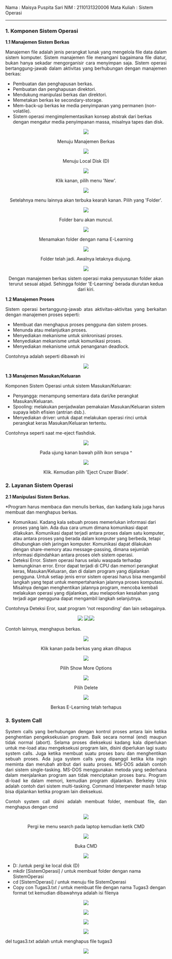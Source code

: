 Nama : Maisya Puspita Sari
NIM : 2110131320006
Mata Kuliah : Sistem Operasi

____

### 1. Komponen Sistem Operasi

**1.1 Manajemen Sistem Berkas**
<p align = "justify"> Manajemen file adalah jenis perangkat lunak yang mengelola file data dalam sistem komputer. Sistem manajemen file menangani bagaimana file diatur, bukan hanya sekadar mengorganisir cara menyimpan saja. Sistem operasi bertanggung-jawab dalam aktivitas yang berhubungan dengan manajemen berkas: 
  
* Pembuatan dan penghapusan berkas. 
* Pembuatan dan penghapusan direktori. 
* Mendukung manipulasi berkas dan direktori. 
* Memetakan berkas ke secondary-storage. 
* Mem-back-up berkas ke media penyimpanan yang permanen (non-volatile).
* Sistem operasi mengimplementasikan konsep abstrak dari berkas dengan mengatur media penyimpanan massa, misalnya tapes dan disk. 
 </p>


<p align = "center"> <img src = "mberkas_menu.png"></p>
<p align = "center"> Menuju Manajemen Berkas </p>


<p align = "center"> <img src = "mberkas_menu2.png"></p>
<p align = "center"> Menuju Local Disk (D) </p>

<p align = "center"> <img src = "mberkas_menu3.png"></p>
<p align = "center"> Klik kanan, pilih menu 'New'. </p>

<p align = "center"><img src = "mberkas_menu4.png"></p>
<p align = "center"> Setelahnya menu lainnya akan terbuka kearah kanan. Pilih yang 'Folder'.</p>

<p align = "center"><img src = "mberkas_menu5.png"></p>
<p align = "center">Folder baru akan muncul. </p>

<p align = "center"><img src = "mberkas_menu6.png"></p>
<p align = "center"> Menamakan folder dengan nama E-Learning</p>

<p align = "center"><img src = "mberkas_menu7.png"></p>
<p align = "center">Folder telah jadi. Awalnya letaknya diujung.</p>
<p align = "center"><img src = "mberkas_menu9.png"></p>
<p align = "center"> Dengan manajemen berkas sistem operasi maka penyusunan folder akan terurut sesuai abjad. Sehingga folder 'E-Learning' berada diurutan kedua dari kiri.</p>


**1.2 Manajemen Proses**
<p align = "justify"> Sistem operasi bertanggung-jawab atas aktivitas-aktivitas yang berkaitan dengan manajemen proses seperti: 

* Membuat dan menghapus proses pengguna dan sistem proses. 
* Menunda atau melanjutkan proses. 
* Menyediakan mekanisme untuk sinkronisasi proses. 
* Menyediakan mekanisme untuk komunikasi proses. 
* Menyediakan mekanisme untuk penanganan deadlock. 

Contohnya adalah seperti dibawah ini</p>
<p align = "center"><img src = "mkomunikasi (1).png"></p>



**1.3 Manajemen Masukan/Keluaran**
<p align = "justify"> Komponen Sistem Operasi untuk sistem Masukan/Keluaran: 

* Penyangga: menampung sementara data dari/ke perangkat Masukan/Keluaran. 
* Spooling: melakukan penjadwalan pemakaian Masukan/Keluaran sistem supaya lebih efisien (antrian dsb.). 
* Menyediakan driver: untuk dapat melakukan operasi rinci untuk perangkat keras  Masukan/Keluaran tertentu. 

Contohnya seperti saat me-eject flashdisk.
<p align = "center"> <img src = "mk_1.png"></p>
<p align = "center"> Pada ujung kanan bawah pilih ikon serupa ^</p>

<p align = "center"> <img src = "mk_2.png"></p>
<p align = "center"> Klik. Kemudian pilih 'Eject Cruzer Blade'.</p>


### 2. Layanan Sistem Operasi
**2.1 Manipulasi Sistem Berkas.** 
<p align = "justify">

*Program harus membaca dan menulis berkas, dan kadang kala juga harus membuat dan menghapus berkas. 
* Komunikasi. Kadang kala sebuah proses memerlukan informasi dari proses yang lain. Ada dua cara umum dimana komunikasi dapat dilakukan. Komunikasi dapat terjadi antara proses dalam satu komputer, atau antara proses yang berada dalam komputer yang berbeda, tetapi dihubungkan oleh jaringan komputer. Komunikasi dapat dilakukan dengan share-memory atau message-passing, dimana sejumlah informasi dipindahkan antara proses oleh sistem operasi. 
* Deteksi Error. Sistem operasi harus selalu waspada terhadap kemungkinan error. Error dapat terjadi di CPU dan memori perangkat keras, Masukan/Keluaran, dan di dalam program yang dijalankan pengguna. Untuk setiap jenis error sistem operasi harus bisa mengambil langkah yang tepat untuk mempertahankan jalannya proses komputasi. Misalnya dengan menghentikan jalannya program, mencoba kembali melakukan operasi yang dijalankan, atau melaporkan kesalahan yang terjadi agar pengguna dapat mengambil langkah selanjutnya. </p>

Contohnya Deteksi Eror, saat program 'not responding' dan lain sebagainya.

<p align = "center"><img src = "mproses_not_responding.png">
<img src = "mproses_not_responding2.png"><img src = "mproses_clossing.png"></p>

Contoh lainnya, menghapus berkas.
<p align = "center"><img src = "menghapus_1.png"></p>
<p align = "center"> Klik kanan pada berkas yang akan dihapus</p>
<p align = "center"><img src = "menghapus_2.png"></p>
<p align = "center"> Pilih Show More Options</p>
<p align = "center"><img src = "menghapus_3.png"></p>
<p align = "center">Pilih Delete </p>
<p align = "center"><img src = "menghapus_4.png"></p>
<p align = "center">Berkas E-Learning telah terhapus </p>

### 3. System Call
<p align = "justify"> System calls yang berhubungan dengan kontrol proses antara lain ketika penghentian pengeksekusian program. Baik secara normal (end) maupun tidak normal (abort).  Selama proses dieksekusi kadang kala diperlukan untuk me-load atau mengeksekusi program lain, disini diperlukan lagi suatu system calls. Juga ketika membuat suatu proses baru dan menghentikan sebuah proses. Ada juga system calls yang dipanggil ketika kita ingin meminta dan merubah atribut dari suatu proses.  MS-DOS adalah contoh dari sistem single-tasking. MS-DOS menggunakan metoda yang sederhana dalam menjalankan program aan tidak menciptakan proses baru. Program di-load ke dalam memori, kemudian program dijalankan. Berkeley Unix adalah contoh dari sistem multi-tasking. Command Interpereter masih tetap bisa dijalankan ketika program lain dieksekusi.</p>

<p align = "justify"> Contoh system call disini adalah membuat folder, membuat file, dan menghapus dengan cmd </p>

<p align = "center"><img src = "cmd (1).png"></p>
<p align = "center"> Pergi ke menu search pada laptop kemudian ketik CMD</P>
<p align = "center"><img src = "cmd (2).png"></p>
<p align = "center"> Buka CMD</P>
<p align = "center"><img src = "cmd (3).png"></p>
<p align = "center"> 

* D: /untuk pergi ke local disk (D)
* mkdir [SistemOperasi] / untuk membuat folder dengan nama SistemOperasi
* cd [SistemOperasi] / untuk menuju file SistemOperasi
* Copy con Tugas3.txt / untuk membuat file dengan nama Tugas3 dengan format txt kemudian dibawahnya adalah isi filenya

<p align = "center"><img src = "cmd (4).png"></p>
<p align = "center"><img src = "cmd (5).png"></p>
<p align = "center"><img src = "cmd (6).png"></p>
<p align = "center"><img src = "delete (1).png"></p>
<p algn = "center"> del tugas3.txt adalah untuk menghapus file tugas3</p>
<p align = "center"><img src = "delete (2).png"></p>

